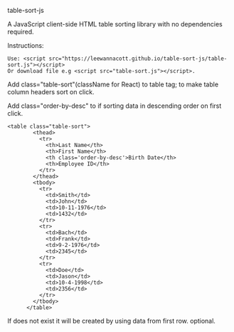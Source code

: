 table-sort-js

A JavaScript client-side HTML table sorting library with no dependencies required. 

Instructions:
```
Use: <script src="https://leewannacott.github.io/table-sort-js/table-sort.js"></script>
Or download file e.g <script src="table-sort.js"></script>.
```
Add class="table-sort"(className for React) to table tag; to make table column headers sort on click.

Add class="order-by-desc" to <th> if sorting data in descending order on first click.
   
```
<table class="table-sort">
        <thead>
          <tr>
            <th>Last Name</th>
            <th>First Name</th>
            <th class='order-by-desc'>Birth Date</th>
            <th>Employee ID</th>
          </tr>
        </thead>
        <tbody>
          <tr>
            <td>Smith</td>
            <td>John</td>
            <td>10-11-1976</td>
            <td>1432</td>
          </tr>
          <tr>
            <td>Bach</td>
            <td>Frank</td>
            <td>9-2-1976</td>
            <td>2345</td>
          </tr>
          <tr>
            <td>Doe</td>
            <td>Jason</td>
            <td>10-4-1998</td>
            <td>2356</td>
          </tr>
        </tbody>
      </table>
```

If <thead> does not exist it will be created by using data from first row. <tbody> optional.
